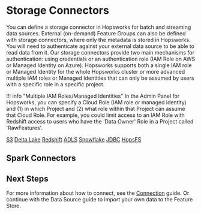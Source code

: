 # Storage Connectors

You can define a storage connector in Hopsworks for batch and streaming data sources. External (on-demand) Feature Groups can also be defined with storage connectors, where only the metadata is stored in Hopsworks. You will need to authenticate against your external data source to be able to read data from it. Our storage connectors provide two main mechanisms for authentication: using credentials or an authentication role (IAM Role on AWS or Managed Identity on Azure). Hopsworks supports both a single IAM role or Managed Identity for the whole Hopsworks cluster or more advanced multiple IAM roles or Managed Identities that can only be assumed by users with a specific role in a specific project.

!!! info "Multiple IAM Roles/Managed Identities"
    In the Admin Panel for Hopsworks, you can specify a Cloud Role (IAM role or managed identity) and (1) in which Project and (2) what role within that Project can assume that Cloud Role. For example, you could limit access to an IAM Role with Redshift access to users who have the 'Data Owner' Role in a Project called 'RawFeatures'. 

[S3](./s3.md)
[Delta Lake](./s3.md)
[Redshift](./redshift.md)
[ADLS](./adls.md)
[Snowflake](./snowflake.md)
[JDBC](./jdbc.md)
[HopsFS](./hopsfs.md)

## Spark Connectors


## Next Steps

For more information about how to connect, see the [Connection](../generated/project.md) guide. Or continue with the Data Source guide to import your own data to the Feature Store.
